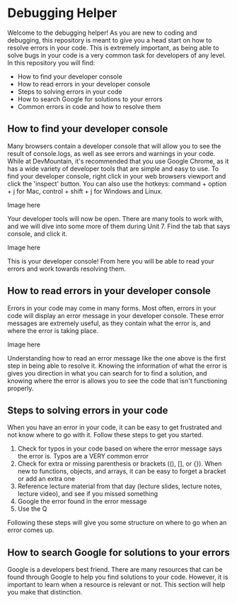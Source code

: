 # Debugging Helper

Welcome to the debugging helper! As you are new to coding and debugging, this repository is meant to give you a head start on how to resolve errors in your code. This is extremely important, as being able to solve bugs in your code is a very common task for developers of any level. In this repository you will find:

* How to find your developer console
* How to read errors in your developer console
* Steps to solving errors in your code
* How to search Google for solutions to your errors
* Common errors in code and how to resolve them

## How to find your developer console

Many browsers contain a developer console that will allow you to see the result of console.logs, as well as see errors and warnings in your code. While at DevMountain, it's recommended that you use Google Chrome, as it has a wide variety of developer tools that are simple and easy to use. To find your developer console, right click in your web browsers viewport and click the 'inspect' button. You can also use the hotkeys: command + option + j for Mac, control + shift + j for Windows and Linux.

Image here

Your developer tools will now be open. There are many tools to work with, and we will dive into some more of them during Unit 7. Find the tab that says console, and click it.

Image here

This is your developer console! From here you will be able to read your errors and work towards resolving them.

## How to read errors in your developer console

Errors in your code may come in many forms. Most often, errors in your code will display an error message in your developer console. These error messages are extremely useful, as they contain what the error is, and where the error is taking place.

Image here

Understanding how to read an error message like the one above is the first step in being able to resolve it. Knowing the information of what the error is gives you direction in what you can search for to find a solution, and knowing where the error is allows you to see the code that isn't functioning properly.

## Steps to solving errors in your code

When you have an error in your code, it can be easy to get frustrated and not know where to go with it. Follow these steps to get you started.

1. Check for typos in your code based on where the error message says the error is. Typos are a VERY common error
2. Check for extra or missing parenthesis or brackets ((), [], or {}). When new to functions, objects, and arrays, it can be easy to forget a bracket or add an extra one
3. Reference lecture material from that day (lecture slides, lecture notes, lecture video), and see if you missed something
4. Google the error found in the error message
5. Use the Q

Following these steps will give you some structure on where to go when an error comes up.

## How to search Google for solutions to your errors

Google is a developers best friend. There are many resources that can be found through Google to help you find solutions to your code. However, it is important to learn when a resource is relevant or not. This section will help you make that distinction.